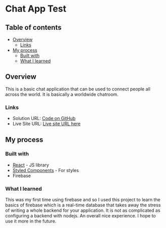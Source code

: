# Chat App Test


## Table of contents

- [Overview](#overview)
  - [Links](#links)
- [My process](#my-process)
  - [Built with](#built-with)
  - [What I learned](#what-i-learned)


## Overview

  This is a basic chat application that can be used to connect people all across the world. It is basically a worldwide chatroom. 



### Links

- Solution URL: [Code on GitHub](https://github.com/ikennaezef/worldie-chat-test/)
- Live Site URL: [Live site URL here](https://worldie-chat-test.web.app)

## My process

### Built with

- [React](https://reactjs.org/) - JS library
- [Styled Components](https://styled-components.com/) - For styles
- Firebase


### What I learned

This was my first time using firebase and so I used this project to learn the basics of firebase which is a real-time database that takes away the stress of writing a whole backend for your application. It is not as complicated as configuring a backend with nodejs. An overall nice experience. I hope to use it more in the future.


